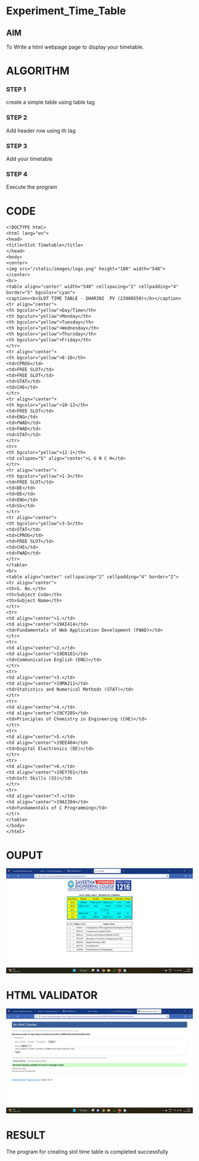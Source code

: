 # Experiment_Time_Table

## AIM
To Write a html webpage page to display your timetable.

# ALGORITHM
### STEP 1
create a simple table using table tag

### STEP 2
Add header row using th tag

### STEP 3
Add your timetable

### STEP 4
Execute the program

# CODE
```
<!DOCTYPE html>
<html lang="en">
<head>
<title>Slot Timetable</title>
</head>
<body>
<center>
<img src="/static/images/logo.png" height="100" width="540">
</center>
<br>
<table align="center" width="540" cellspacing="2" cellpadding="4" border="5" bgcolor="cyan">
<caption><b>SLOT TIME TABLE - DHARINI  PV (22008550)</b></caption>
<tr align="center">
<th bgcolor="yellow">Day/Time</th>
<th bgcolor="yellow">Monday</th>
<th bgcolor="yellow">Tuesday</th>
<th bgcolor="yellow">Wednesday</th>
<th bgcolor="yellow">Thursday</th>
<th bgcolor="yellow">Friday</th>
</tr>
<tr align="center">
<th bgcolor="yellow">8-10</th>
<td>CPROG</td>
<td>FREE SLOT</td>
<td>FREE SLOT</td>
<td>STAT</td>
<td>CHE</td>
</tr>
<tr align="center">
<th bgcolor="yellow">10-12</th>
<td>FREE SLOT</td>
<td>ENG</td>
<td>FWAD</td>
<td>FWAD</td>
<td>STAT</td>
</tr>
<tr>
<th bgcolor="yellow">12-1</th>
<td colspan="5" align="center">L U N C H</td>
</tr>
<tr align="center">
<th bgcolor="yellow">1-3</th>
<td>FREE SLOT</td>
<td>DE</td>
<td>DE</td>
<td>ENG</td>
<td>SS</td>
</tr>
<tr align="center">
<th bgcolor="yellow">3-5</th>
<td>STAT</td>
<td>CPROG</td>
<td>FREE SLOT</td>
<td>CHE</td>
<td>FWAD</td>
</tr>
</table>
<br>
<table align="center" cellspacing="2" cellpadding="4" border="2">
<tr align="center">
<th>S. No.</th>
<th>Subject Code</th>
<th>Subject Name</th>
</tr>
<tr>
<td align="center">1.</td>
<td align="center">19AI414</td>
<td>Fundamentals of Web Application Development (FWAD)</td>
</tr>
<tr>
<td align="center">2.</td>
<td align="center">19EN101</td>
<td>Communicative English (ENG)</td>
</tr>
<tr>
<td align="center">3.</td>
<td align="center">19MA211</td>
<td>Statistics and Numerical Methods (STAT)</td>
</tr>
<tr>
<td align="center">4.</td>
<td align="center">19CY205</td>
<td>Principles of Chemistry in Engineering (CHE)</td>
</tr>
<tr>
<td align="center">5.</td>
<td align="center">19EE404</td>
<td>Digital Electronics (DE)</td>
</tr>
<tr>
<td align="center">6.</td>
<td align="center">19EY701</td>
<td>Soft Skills (SS)</td>
</tr>
<tr>
<td align="center">7.</td>
<td align="center">19AI304</td>
<td>Fundamentals of C Programming</td>
</tr>
</table>
</body>
</html>
```

# OUPUT
![OUTPUT](./image/output.png)

# HTML VALIDATOR
![HTML VALIDATOR](./image/valid.png)

# RESULT
The program for creating slot time table is completed successfully